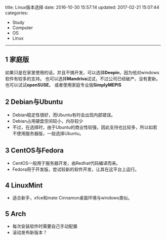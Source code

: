 title: Linux版本选择
date: 2016-10-30 15:57:14
updated: 2017-02-21 15:07:44
categories:
- Study
- Computer
- OS
- Linux
---
## 1 家庭版

如果只是在家里使用的话，并且不搞开发，可以选择**Deepin**，因为他对windows软件有较多的支持。
也可以选择**Mandriva**试试，不过公司已经破产，没有更新。
也可以试试**openSUSE**。
或者使用家庭专业版**SimplyMEPIS**

## 2 Debian与Ubuntu

- Debian稳定性很好，而Ubuntu有时会出现内部错误。
- Debian占用硬盘空间较小，内存较少
- 不过，在选择时，由于Ubuntu的商业性较强，因此支持也比较多，所以如若不使用服务器版，一般选择Ubuntu。

## 3 CentOS与Fedora

- CentOS一般用于服务器开发，由Redhat代码编译而来。
- Fedora用于开发版，尝试较新的软件开发，让其在这平台上运行。

## 4 LinuxMint

- 适合新手，xfce和mate Cinnamon桌面环境与windows类似。

## 5 Arch

- 每次安装软件时需要自己手动配置
- 滚动发布新版本？